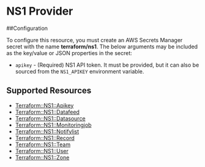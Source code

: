 # NS1 Provider

##Configuration

To configure this resource, you must create an AWS Secrets Manager secret with the name **terraform/ns1**. The below arguments may be included as the key/value or JSON properties in the secret:

* `apikey` - (Required) NS1 API token. It must be provided, but it can also
  be sourced from the `NS1_APIKEY` environment variable.



## Supported Resources

* [Terraform::NS1::Apikey](docs/providers/ns1/Apikey.md)
* [Terraform::NS1::Datafeed](docs/providers/ns1/Datafeed.md)
* [Terraform::NS1::Datasource](docs/providers/ns1/Datasource.md)
* [Terraform::NS1::Monitoringjob](docs/providers/ns1/Monitoringjob.md)
* [Terraform::NS1::Notifylist](docs/providers/ns1/Notifylist.md)
* [Terraform::NS1::Record](docs/providers/ns1/Record.md)
* [Terraform::NS1::Team](docs/providers/ns1/Team.md)
* [Terraform::NS1::User](docs/providers/ns1/User.md)
* [Terraform::NS1::Zone](docs/providers/ns1/Zone.md)